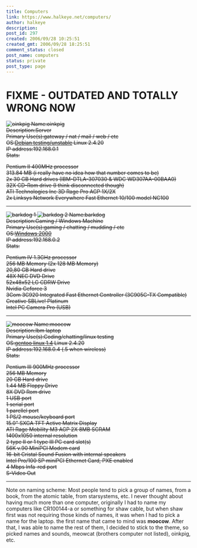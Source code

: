 ```yaml
---
title: Computers
link: https://www.halkeye.net/computers/
author: halkeye
description: 
post_id: 297
created: 2006/09/28 10:25:51
created_gmt: 2006/09/28 18:25:51
comment_status: closed
post_name: computers
status: private
post_type: page
---
```


# FIXME - OUTDATED AND TOTALLY WRONG NOW

<s>

![oinkpig](http://farm5.static.flickr.com/4002/4201615159_f5bfd89475_t.jpg) Name:oinkpig  
Description:Server  
Primary Use(s):gateway / nat / mail / web / etc  
OS:[Debian testing/unstable](http://www.debian.org) Linux 2.4.20  
IP address:192.168.0.1  
Stats:  


Pentium II 400MHz processor  
313.84 MB (i really have no idea how that number comes to be)  
2x 30 GB Hard drives (IBM-DTLA-307030 & WDC WD307AA-00BAA0)  
32X CD-Rom drive (I think disconnected though)  
ATI Technologies Inc 3D Rage Pro AGP 1X/2X  
2x Linksys Network Everywhere Fast Ethernet 10/100 model NC100  


* * *

![barkdog 1](http://farm3.static.flickr.com/2796/4202371866_12484b1499_t.jpg) ![barkdog 2](http://farm3.static.flickr.com/2496/4202372062_5ed4d4f9a9_s.jpg) Name:barkdog  
Description:Gaming / Windows Machine  
Primary Use(s):gaming / chatting / mudding / etc   
OS:[Windows 2000](http://www.microsoft.com/windows2000/)  
IP address:192.168.0.2  
Stats:  


Pentium IV 1.3GHz processor  
256 MB Memory (2x 128 MB Memory)  
20,80 GB Hard drive  
48X NEC DVD Drive  
52x48x52 LG CDRW Drive  
Nvidia Geforce 3  
3Com 3C920 Integrated Fast Ethernet Controller (3C905C-TX Compatible)  
Creative SBLive! Platinum  
Intel PC Camera Pro (USB)  


* * *

![moocow](http://farm3.static.flickr.com/2630/4201615003_a1bde70e75_t.jpg) Name:moocow  
Description:Ibm laptop  
Primary Use(s):Coding/chatting/linux testing  
OS:[gentoo linux 1.4](http://www.gentoo.org) Linux 2.4.20  
IP address:192.168.0.4 (.5 when wireless)  
Stats:  


Pentium III 900MHz processor  
256 MB Memory  
20 GB Hard drive  
1.44 MB Floppy Drive  
8X DVD Rom drive  
1 USB port  
1 serial port  
1 parellel port  
1 PS/2 mouse/keyboard port  
15.0" SXGA TFT Active Matrix Display  
ATI Rage Mobility M3 AGP 2X 8MB SGRAM  
1400x1050 internal resolution  
2 type II or 1 type III PC card slot(s)  
56K v.90 MiniPCI Modem card  
16-bit Cristal Sound Fusion with internal speakers  
Intel Pro/100 SP miniPCI Ethernet Card, PXE enabled  
4 Mbps Infa-red port  
S-Video Out  


* * *

  
</s>

Note on naming scheme: Most people tend to pick a group of names, from a book, from the atomic table, from starsystems, etc. I never thought about having much more than one computer, originally I had to name my computers like CR100144-a or something for shaw cable, but when shaw first was not requiring those kinds of names, it was when I had to pick a name for the laptop. the first name that came to mind was **moocow**. After that, I was able to name the rest of them, I decided to stick to the theme, so picked names and sounds, meowcat (brothers computer not listed), oinkpig, etc.
